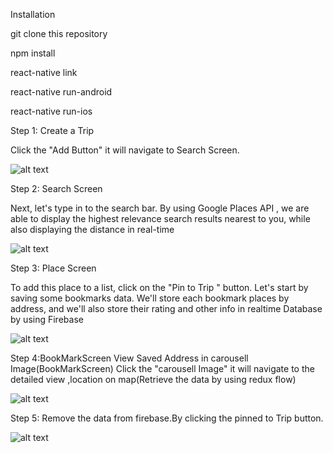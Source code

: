 Installation

git clone this repository

npm install

react-native link

react-native run-android

react-native run-ios

Step 1: Create a Trip 

Click the "Add Button" it will navigate to Search Screen.

![alt text](https://github.com/priyangamani/Code-Challenge/blob/master/app/screenshots/HomePage.JPEG)
    
Step 2: Search Screen


Next, let's type in to the search bar. By using Google Places API , we are able to display the highest relevance search results nearest to you, while also displaying the distance in real-time

![alt text](https://github.com/priyangamani/Code-Challenge/blob/master/app/screenshots/GooglePlace.JPEG)
    
Step 3: Place Screen

To add this place to a list, click on the "Pin to Trip " button.
Let's start by saving some bookmarks data. We'll store each bookmark places by address, and we'll also store their rating and other info in realtime Database by using Firebase

![alt text](https://github.com/priyangamani/Code-Challenge/blob/master/app/screenshots/PlacePin.JPEG)

  
Step 4:BookMarkScreen
View Saved Address in carousell Image(BookMarkScreen)
Click the "carousell Image" it will navigate to the detailed view ,location on map(Retrieve the data by using redux flow)

![alt text](https://github.com/priyangamani/Code-Challenge/blob/master/app/screenshots/Pinned.JPEG)

Step 5: Remove the data from firebase.By clicking the pinned to Trip button.

![alt text](https://github.com/priyangamani/Code-Challenge/blob/master/app/screenshots/RemoveBookmark.JPEG)


